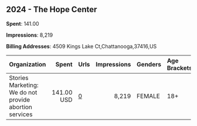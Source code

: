 ## 2024 - The Hope Center 
**Spent**: 141.00

**Impressions**: 8,219

**Billing Addresses**: 4509 Kings Lake Ct,Chattanooga,37416,US

|Organization|Spent|Urls|Impressions|Genders|Age Brackets|Country Codes|
|:---|---:|:---|---:|:---|:---|:---|
|Stories Marketing: We do not provide abortion services|141.00 USD|[0](https://www.snap.com/political-ads/asset/796c612b1c24d62dbbe7a2f49c5fd710065be1fca0025d324b061f9719fcf5a9?mediaType=mp4)|8,219|FEMALE|18+|united states|
